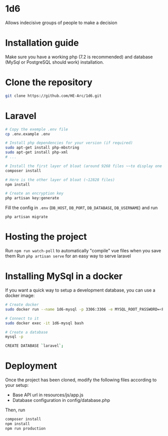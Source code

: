 # 1d6
Allows indecisive groups of people to make a decision

# Installation guide
Make sure you have a working php (7.2 is recommended) and database (MySql or PostgreSQL should work) installation.

# Clone the repository
```bash
git clone https://github.com/HE-Arc/1d6.git
```

# Laravel
```bash
# Copy the exemple .env file
cp .env.example .env

# Install php dependencies for your version (if required)
sudo apt-get install php-mbstring
sudo apt-get install php-xml
# ...

# Install the first layer of bloat (around 9268 files ~~to display one h1 and 8 links~~)
composer install

# Here is the other layer of bloat (~12828 files)
npm install

# Create an encryption key
php artisan key:generate
```

Fill the config in `.env` (`DB_HOST`, `DB_PORT`, `DB_DATABASE`, `DB_USERNAME`) and run

```
php artisan migrate
```

# Hosting the project
Run `npm run watch-poll` to automatically "compile" vue files when you save them
Run `php artisan serve` for an easy way to serve laravel


# Installing MySql in a docker
If you want a quick way to setup a development database, you can use a docker image:

```bash
# Create docker
sudo docker run --name 1d6-mysql -p 3306:3306 -e MYSQL_ROOT_PASSWORD=<PASSWORD> -d mysql:5.7.28

# Connect to it
sudo docker exec -it 1d6-mysql bash

# Create a database
mysql -p

CREATE DATABASE `laravel`;
```

# Deployment

Once the project has been cloned, modify the following files according to your setup:

- Base API url in resources/js/app.js
- Database configuration in config/database.php

Then, run

```bash
composer install
npm install
npm run production
```

